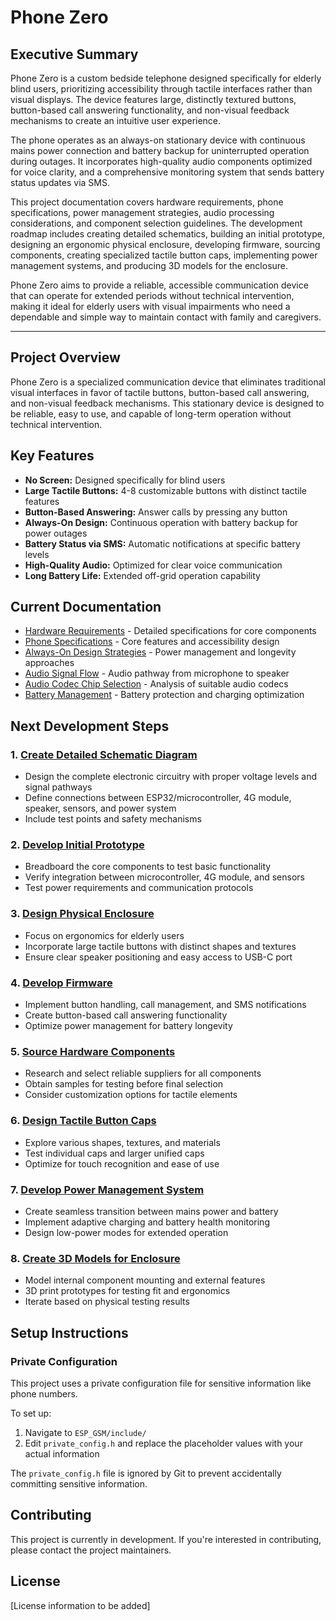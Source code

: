 # Phone Zero

## Executive Summary

Phone Zero is a custom bedside telephone designed specifically for elderly blind users, prioritizing accessibility through tactile interfaces rather than visual displays. The device features large, distinctly textured buttons, button-based call answering functionality, and non-visual feedback mechanisms to create an intuitive user experience.

The phone operates as an always-on stationary device with continuous mains power connection and battery backup for uninterrupted operation during outages. It incorporates high-quality audio components optimized for voice clarity, and a comprehensive monitoring system that sends battery status updates via SMS.

This project documentation covers hardware requirements, phone specifications, power management strategies, audio processing considerations, and component selection guidelines. The development roadmap includes creating detailed schematics, building an initial prototype, designing an ergonomic physical enclosure, developing firmware, sourcing components, creating specialized tactile button caps, implementing power management systems, and producing 3D models for the enclosure.

Phone Zero aims to provide a reliable, accessible communication device that can operate for extended periods without technical intervention, making it ideal for elderly users with visual impairments who need a dependable and simple way to maintain contact with family and caregivers.

---

## Project Overview

Phone Zero is a specialized communication device that eliminates traditional visual interfaces in favor of tactile buttons, button-based call answering, and non-visual feedback mechanisms. This stationary device is designed to be reliable, easy to use, and capable of long-term operation without technical intervention.

## Key Features

- **No Screen:** Designed specifically for blind users
- **Large Tactile Buttons:** 4-8 customizable buttons with distinct tactile features
- **Button-Based Answering:** Answer calls by pressing any button
- **Always-On Design:** Continuous operation with battery backup for power outages
- **Battery Status via SMS:** Automatic notifications at specific battery levels
- **High-Quality Audio:** Optimized for clear voice communication
- **Long Battery Life:** Extended off-grid operation capability

## Current Documentation

- [Hardware Requirements](docs/hardware-requirements.md) - Detailed specifications for core components
- [Phone Specifications](docs/phone-specifications.md) - Core features and accessibility design
- [Always-On Design Strategies](docs/always-on-design-strategies.md) - Power management and longevity approaches
- [Audio Signal Flow](docs/audio-signal-flow.md) - Audio pathway from microphone to speaker
- [Audio Codec Chip Selection](docs/audio-codec-chip-selection.md) - Analysis of suitable audio codecs
- [Battery Management](docs/battery-management.md) - Battery protection and charging optimization

## Next Development Steps

### 1. [Create Detailed Schematic Diagram](https://github.com/mitselek/touch-tone/issues/1)

- Design the complete electronic circuitry with proper voltage levels and signal pathways
- Define connections between ESP32/microcontroller, 4G module, speaker, sensors, and power system
- Include test points and safety mechanisms

### 2. [Develop Initial Prototype](https://github.com/mitselek/touch-tone/issues/2)

- Breadboard the core components to test basic functionality
- Verify integration between microcontroller, 4G module, and sensors
- Test power requirements and communication protocols

### 3. [Design Physical Enclosure](https://github.com/mitselek/touch-tone/issues/3)

- Focus on ergonomics for elderly users
- Incorporate large tactile buttons with distinct shapes and textures
- Ensure clear speaker positioning and easy access to USB-C port

### 4. [Develop Firmware](https://github.com/mitselek/touch-tone/issues/4)

- Implement button handling, call management, and SMS notifications
- Create button-based call answering functionality
- Optimize power management for battery longevity

### 5. [Source Hardware Components](https://github.com/mitselek/touch-tone/issues/5)

- Research and select reliable suppliers for all components
- Obtain samples for testing before final selection
- Consider customization options for tactile elements

### 6. [Design Tactile Button Caps](https://github.com/mitselek/touch-tone/issues/6)

- Explore various shapes, textures, and materials
- Test individual caps and larger unified caps
- Optimize for touch recognition and ease of use

### 7. [Develop Power Management System](https://github.com/mitselek/touch-tone/issues/7)

- Create seamless transition between mains power and battery
- Implement adaptive charging and battery health monitoring
- Design low-power modes for extended operation

### 8. [Create 3D Models for Enclosure](https://github.com/mitselek/touch-tone/issues/8)

- Model internal component mounting and external features
- 3D print prototypes for testing fit and ergonomics
- Iterate based on physical testing results

## Setup Instructions

### Private Configuration

This project uses a private configuration file for sensitive information like phone numbers.

To set up:
1. Navigate to `ESP_GSM/include/`
2. Edit `private_config.h` and replace the placeholder values with your actual information

The `private_config.h` file is ignored by Git to prevent accidentally committing sensitive information.

## Contributing

This project is currently in development. If you're interested in contributing, please contact the project maintainers.

## License

[License information to be added]
